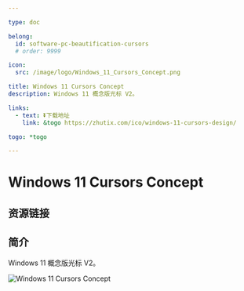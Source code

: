 ```yaml
---

type: doc

belong:
  id: software-pc-beautification-cursors
  # order: 9999

icon:
  src: /image/logo/Windows_11_Cursors_Concept.png

title: Windows 11 Cursors Concept
description: Windows 11 概念版光标 V2。

links:
  - text: ⏬下载地址
    link: &togo https://zhutix.com/ico/windows-11-cursors-design/

togo: *togo

---
```


<ShowLogo />

# Windows 11 Cursors Concept

<ShowBreadcrumb />

## 资源链接

<ShowLinks />

## 简介

Windows 11 概念版光标 V2。

![Windows 11 Cursors Concept](/image/cursors/win11_concept.png)